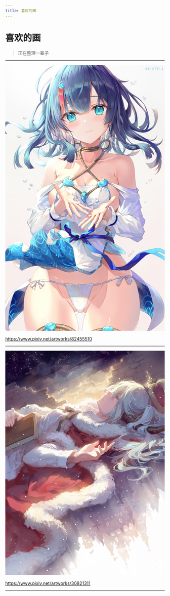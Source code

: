 ```yaml
---
title: 喜欢的画
---
```


# 喜欢的画

> 正在整理一辈子

---

![](e/82455510_p0.jpg)

<https://www.pixiv.net/artworks/82455510>

---

![](e/30821311_p0.jpg)

<https://www.pixiv.net/artworks/30821311>

---
